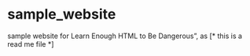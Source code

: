 # sample_website
sample website for Learn Enough HTML to Be Dangerous”, as
[* this is a read me file *]
